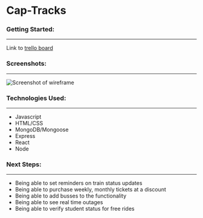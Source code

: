 # Cap-Tracks

### Getting Started: 
---------
Link to [trello board](https://trello.com/b/HGuUv6hL/unit-3-project)
### Screenshots:
----------
![Screenshot of wireframe](https://i.imgur.com/d5NXTuX.png)
### Technologies Used:
-----------
* Javascript
* HTML/CSS
* MongoDB/Mongoose
* Express
* React
* Node

### Next Steps:
-----------
* Being able to set reminders on train status updates
* Being able to purchase weekly, monthly tickets at a discount
* Being able to add busses to the functionality
* Being able to see real time outages
* Being able to verify student status for free rides
